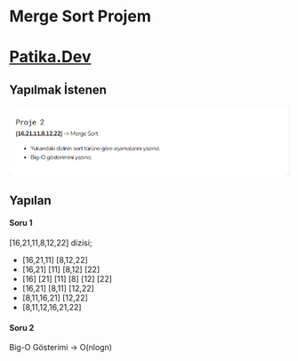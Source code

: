  # Merge Sort Projem 

 # [Patika.Dev](https://www.patika.dev)

 ## Yapılmak İstenen

 ![](/Merge-Sort-Projesi/Merge.png)

 ## Yapılan

 #### Soru 1

 [16,21,11,8,12,22] dizisi;  
 * [16,21,11] [8,12,22] 
 * [16,21] [11] [8,12] [22]
 * [16] [21] [11] [8] [12] [22]
 * [16,21] [8,11] [12,22]
 * [8,11,16,21] [12,22]
 * [8,11,12,16,21,22]

 #### Soru 2

 Big-O Gösterimi → O(nlogn)

